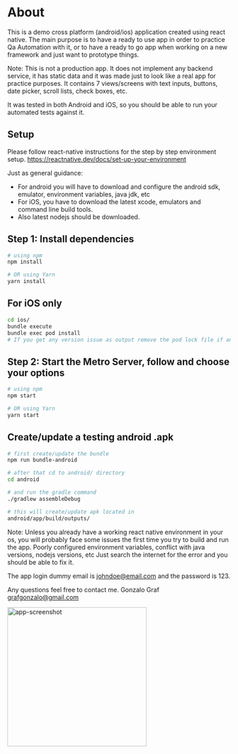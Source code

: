 # About

This is a demo cross platform (android/ios) application created using react native.
The main purpose is to have a ready to use app in order to practice Qa Automation with it,
or to have a ready to go app when working on a new framework and just want to prototype things.

Note: This is not a production app. It does not implement any backend service, it has static data and it was made just to look like a real app for practice purposes. It contains 7 views/screens with text inputs, buttons, date picker, scroll lists, check boxes, etc.

It was tested in both Android and iOS, so you should be able to run your automated tests
against it.

## Setup

Please follow react-native instructions for the step by step environment setup.
<https://reactnative.dev/docs/set-up-your-environment>

Just as general guidance:

- For android you will have to download and configure
  the android sdk, emulator, environment variables, java jdk, etc
- For iOS, you have to download the latest xcode, emulators and command line build tools.
- Also latest nodejs should be downloaded.

## Step 1: Install dependencies

```bash
# using npm
npm install

# OR using Yarn
yarn install
```

## For iOS only
~~~bash
cd ios/
bundle execute
bundle exec pod install
# If you get any version issue as output remove the pod lock file if any and try again.
~~~

## Step 2: Start the Metro Server, follow and choose your options

```bash
# using npm
npm start

# OR using Yarn
yarn start
```

## Create/update a testing android .apk 

```bash
# first create/update the bundle
npm run bundle-android

# after that cd to android/ directory
cd android

# and run the gradle command
./gradlew assembleDebug

# this will create/update apk located in 
android/app/build/outputs/
```

Note: Unless you already have a working react native environment in your os, you will probably
face some issues the first time you try to build and run the app. Poorly configured environment variables, conflict with java versions, nodejs versions, etc Just search the internet for the error and you should be able to fix it.

The app login dummy email is <johndoe@email.com> and the password is 123.

Any questions feel free to contact me.
Gonzalo Graf <grafgonzalo@gmail.com>


<img width="314" alt="app-screenshot" src="https://github.com/user-attachments/assets/25e951a6-9723-4642-ac86-3b5482424693">

